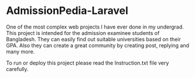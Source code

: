 # AdmissionPedia-Laravel
One of the most complex web projects I have ever done in my undergrad. This project is intended for the admission examinee students of Bangladesh.
They can easily find out suitable universities based on their GPA. Also they can create a great community by creating post, replying and many more.

To run or deploy this project please read the Instruction.txt file very carefully.
